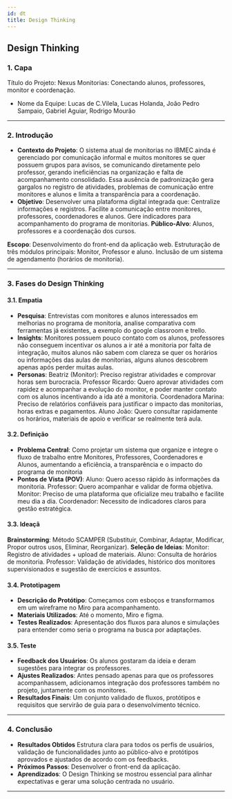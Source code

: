 ```yaml
---
id: dt
title: Design Thinking
---
```


## **Design Thinking**

### **1. Capa**

 Título do Projeto: Nexus Monitorias: Conectando alunos, professores, monitor e coordenação.
- Nome da Equipe: Lucas de C.Vilela, Lucas Holanda, João Pedro Sampaio, Gabriel Aguiar, Rodrigo Mourão


---

### **2. Introdução**

- **Contexto do Projeto**: O sistema atual de monitorias no IBMEC ainda é gerenciado por comunicação informal e muitos monitores se quer possuem grupos para avisos, se comunicando diretamente pelo professor, gerando ineficiências na organização e falta de acompanhamento consolidado. Essa ausência de padronização gera gargalos no registro de atividades, problemas de comunicação entre monitores e alunos e limita a transparência para a coordenação.
- **Objetivo**: Desenvolver uma plataforma digital integrada que:
Centralize informações e registros.
Facilite a comunicação entre monitores, professores, coordenadores e alunos.
Gere indicadores para acompanhamento do programa de monitorias.
 **Público-Alvo**: Alunos, professores e a coordenação dos cursos. 

**Escopo**: 
Desenvolvimento do front-end da aplicação web.
Estruturação de três módulos principais: Monitor, Professor e aluno.
Inclusão de um sistema de agendamento (horários de monitoria).

---

### **3. Fases do Design Thinking**

#### **3.1. Empatia**


- **Pesquisa**: Entrevistas com monitores e alunos interessados em melhorias no programa de monitoria, analise comparativa com ferramentas já existentes, a exemplo do google classroom e trello.
- **Insights**: Monitores possuem pouco contato com os alunos, professores não conseguem incentivar os alunos a ir até a monitoria por falta de integração, muitos alunos não sabem com clareza se quer os horários ou informações das aulas de monitorias, alguns alunos descobrem apenas após perder muitas aulas. 
- **Personas**:
Beatriz (Monitor): Preciso registrar atividades e comprovar horas sem burocracia.
Professor Ricardo: Quero aprovar atividades com rapidez e acompanhar a evolução do monitor, e poder manter contato com os alunos incentivando a ida até a monitoria.
Coordenadora Marina: Preciso de relatórios confiáveis para justificar o impacto das monitorias, horas extras e pagamentos.
Aluno João: Quero consultar rapidamente os horários, materiais de apoio e verificar se realmente terá aula.
#### **3.2. Definição**

- **Problema Central**: Como projetar um sistema que organize e integre o fluxo de trabalho entre Monitores, Professores, Coordenadores e Alunos, aumentando a eficiência, a transparência e o impacto do programa de monitoria
- **Pontos de Vista (POV)**:
Aluno: Quero acesso rápido às informações da monitoria.
Professor: Quero acompanhar e validar de forma objetiva.
Monitor: Preciso de uma plataforma que oficialize meu trabalho e facilite meu dia a dia.
Coordenador: Necessito de indicadores claros para gestão estratégica.

#### **3.3. Ideaçã**

**Brainstorming**: 
Método SCAMPER (Substituir, Combinar, Adaptar, Modificar, Propor outros usos, Eliminar, Reorganizar).
 **Seleção de Ideias**:
  Monitor: Registro de atividades + upload de materiais.
  Aluno: Consulta de horários de monitoria.
  Professor: Validação de atividades, histórico dos monitores supervisionados e sugestão de exercícios e assuntos.
#### **3.4. Prototipagem**

- **Descrição do Protótipo**: Começamos com esboços e transformamos em um wireframe no Miro para acompanhamento.
- **Materiais Utilizados**: Até o momento, Miro e figma.
- **Testes Realizados**: Apresentação dos fluxos para alunos e simulações para entender como seria o programa na busca por adaptações.

#### **3.5. Teste**

- **Feedback dos Usuários**: Os alunos gostaram da ideia e deram sugestões para integrar os professores.
- **Ajustes Realizados**: Antes pensado apenas para que os professores acompanhassem, adicionamos integração dos professores também no projeto, juntamente com os monitores.
- **Resultados Finais**: Um conjunto validado de fluxos, protótipos e requisitos que servirão de guia para o desenvolvimento técnico.
---

### **4. Conclusão**

- **Resultados Obtidos** Estrutura clara para todos os perfis de usuários, validação de funcionalidades junto ao público-alvo e protótipos aprovados e ajustados de acordo com os feedbacks.
- **Próximos Passos**: Desenvolver o front-end da aplicação.
- **Aprendizados**: O Design Thinking se mostrou essencial para alinhar expectativas e gerar uma solução centrada no usuário.

---
